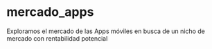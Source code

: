 # mercado_apps
Exploramos el mercado de las Apps móviles en busca de un nicho de mercado con rentabilidad potencial
